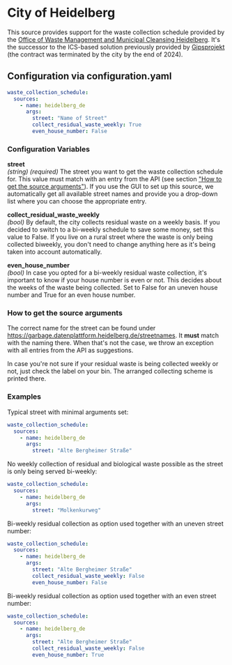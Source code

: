 # City of Heidelberg

This source provides support for the waste collection schedule provided by the [Office of Waste Management and Municipal Cleansing Heidelberg](https://www.heidelberg.de/abfall). It's the successor to the ICS-based solution previously provided by [Gipsprojekt](../ics/gipsprojekt_de.md) (the contract was terminated by the city by the end of 2024).

## Configuration via configuration.yaml

```yaml
waste_collection_schedule:
  sources:
    - name: heidelberg_de
      args:
        street: "Name of Street"
        collect_residual_waste_weekly: True
        even_house_number: False
```

### Configuration Variables

**street**  
*(string) (required)* The street you want to get the waste collection schedule for. This value must match with an entry from the API (see section ["How to get the source arguments"](#how-to-get-the-source-arguments)). If you use the GUI to set up this source, we automatically get all available street names and provide you a drop-down list where you can choose the appropriate entry.

**collect_residual_waste_weekly**  
*(bool)* By default, the city collects residual waste on a weekly basis. If you decided to switch to a bi-weekly schedule to save some money, set this value to False. If you live on a rural street where the waste is only being collected biweekly, you don't need to change anything here as it's being taken into account automatically.

**even_house_number**  
*(bool)* In case you opted for a bi-weekly residual waste collection, it's important to know if your house number is even or not. This decides about the weeks of the waste being collected. Set to False for an uneven house number and True for an even house number.

### How to get the source arguments

The correct name for the street can be found under https://garbage.datenplattform.heidelberg.de/streetnames. It **must** match with the naming there. When that's not the case, we throw an exception with all entries from the API as suggestions.

In case you're not sure if your residual waste is being collected weekly or not, just check the label on your bin. The arranged collecting scheme is printed there.

### Examples

Typical street with minimal arguments set:

```yaml
waste_collection_schedule:
  sources:
    - name: heidelberg_de
      args:
        street: "Alte Bergheimer Straße"
```

No weekly collection of residual and biological waste possible as the street is only being served bi-weekly:

```yaml
waste_collection_schedule:
  sources:
    - name: heidelberg_de
      args:
        street: "Molkenkurweg"
```

Bi-weekly residual collection as option used together with an uneven street number:

```yaml
waste_collection_schedule:
  sources:
    - name: heidelberg_de
      args:
        street: "Alte Bergheimer Straße"
        collect_residual_waste_weekly: False
        even_house_number: False
```

Bi-weekly residual collection as option used together with an even street number:

```yaml
waste_collection_schedule:
  sources:
    - name: heidelberg_de
      args:
        street: "Alte Bergheimer Straße"
        collect_residual_waste_weekly: False
        even_house_number: True
```

